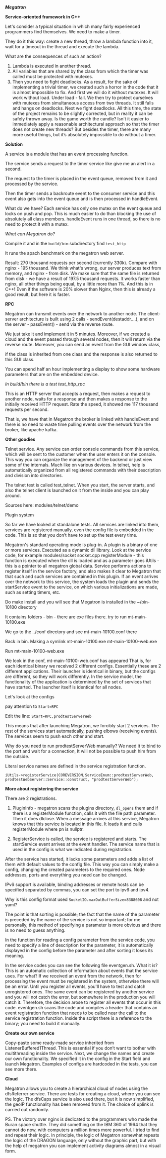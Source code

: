 ***Megatron***

**Service-oriented framework in C++**

Let's consider a typical situation in which many fairly experienced programmers find themselves.
We need to make a timer.

They do it this way: create a new thread, throw a lambda function into it, wait for a timeout in the thread and execute the lambda.

What are the consequences of such an action?

1. Lambda is executed in another thread.
2. All variables that are shared by the class from which the timer was called must be protected with mutexes.
3. Then you need to fight deadlocks.
As a result, for the sake of implementing a trivial timer, we created such a horror in the code that it is almost impossible to fix.
And first we will do it without mutexes. It will work without load. Under load - fall.
We then try to protect ourselves with mutexes from simultaneous access from two threads.
It still falls and hangs on deadlocks. Next we fight deadlocks. All this time, the state of the project remains to be slightly corrected, but in reality it can be safely thrown away.
Is the game worth the candle?
Isn't it easier to immediately apply a reasonable architectural approach so that the timer does not create new threads?
But besides the timer, there are many more useful things, but it’s absolutely impossible to do without a timer.

**Solution**

A service is a module that has an event processing function.

The service sends a request to the timer service like give me an alert in a second.

The request to the timer is placed in the event queue, removed from it and processed by the service.

Then the timer sends a backroute event to the consumer service and this event also gets into the event queue and is then processed in handleEvent.

What do we have? Each service has only one mutex on the event queue and locks on push and pop. This is much easier to do than blocking the use of absolutely all class members.
handleEvent runs in one thread, so there is no need to protect it with a mutex.

*What can Megatron do?*

Compile it and in the ``build/bin`` subdirectory find ``test_http``

It runs the apach benchmark on the megatron web server.

Result: 270 thousand requests per second (currently 330k). Compare with nginx - 195 thousand.
We think what's wrong, our server produces text from memory, and nginx - from disk. We make sure that the same file is returned from disk - we have a result of 197.5 thousand requests.
It works faster than nginx, all other things being equal, by a little more than 1%. And this is in C++!
Even if the software is 20% slower than Nginx, then this is already a good result, but here it is faster.

**RPC**

Megatron can transmit events over the network to another node. The client-server architecture is built using 2 calls - sendEvent(destaddr....), and on the server - passEvent() - send via the reverse route.

We just take it and implement it in 5 minutes. Moreover, if we created a cloud and the event passed through several nodes, then it will return via the reverse route. Moreover, you can send an event from the GUI window class,

if the class is inherited from one class and the response is also returned to this GUI class.

You can spend half an hour implementing a display to show some hardware parameters that are on the embedded device.

*In build/bin there is a test test_http_rpc*

This is an HTTP server that accepts a request, then makes a request to another node, waits for a response and then makes a response to the initially received HTTP request.
Rate the speed, it showed me 117 thousand requests per second.


That is, we have that in Megatron the broker is linked with handleEvent and there is no need to waste time pulling events over the network from the broker, like apache kafka.



**Other goodies**

Telnet service. Any service can order console commands from this service, which will be sent to the customer when the user enters it on the console.
This way you can organize the management of the backend or just view some of the internals.
Much like on various devices.
In telnet, help is automatically organized from all registered commands with their description and division into directories.

The telnet test is called test_telnet. When you start, the server starts, and also the telnet client is launched on it from the inside and you can play around.

Sources here: modules/telnet/demo



Plugin system

So far we have looked at standalone tests. All services are linked into them, services are registered manually,
even the config file is embedded in the code.
This is so that you don’t have to set up the test every time.

Megatron's standard operating mode is plug-in. A plugin is a binary of one or more services.
Executed as a dynamic dll library.
Look at the service code, for example modules/socket
socket.cpp
registerModule - this function is executed when the dll is loaded and as a parameter
goes iUtils - this is a pointer to all megatron global data.
Service performs actions to register itself in the service factory, and also makes it clear to Megatron that
that such and such services are contained in this plugin.
If an event arrives over the network to this service, the system loads the plugin and sends the startService event to the service,
on which various initializations are made, such as setting timers, etc.


Do make install and you will see that Megatron is installed in the ~/bin-10100 directory

It contains folders - bin - there are exe files there.
try to run mt-main-10100.exe

We go to the ../conf directory and see mt-main-10100.conf there

Back in bin.
Making a symlink mt-main-10100.exe mt-main-10100-web.exe

Run mt-main-10100-web.exe

We look in the conf, mt-main-10100-web.conf has appeared
That is, for each identical binary we received 2 different configs. Essentially these are 2 different applications. Their launcher is identical in binary, but the configs are different, so they will work differently.
In the service model, the functionality of the application is determined by the set of services that have started. The launcher itself is identical for all nodes.

Let's look at the configs


pay attention to ``Start=RPC``

Edit the line: ``Start=RPC,prodtestServerWeb``

This means that after launching Megatron, we forcibly start 2 services.
The rest of the services start automatically, pushing elbows (receiving events). The services seem to push each other and start.

Why do you need to run prodtestServerWeb manually? We need it to bind to the port and wait for a connection,
It will not be possible to push him from the outside.

Literal service names are defined in the service registration function.

``
iUtils->registerService(COREVERSION,ServiceEnum::prodtestServerWeb,
 prodtestWebServer::Service::construct, "prodtestServerWeb");
``

**More about registering the service**

There are 2 registrations.

1. PluginInfo - megatron scans the plugins directory, ``dl_opens`` them and if there is a registerModule function, calls it with the file path parameter. Then it does dlclose.
 When a message arrives at this service, Megatron knows that this service is located in this file. It loads it and calls registerModule where pn is nullptr.

2. RegisterService is called, the service is registered and starts. The startService event arrives at the event handler. The service name that is used in the config is
what we indicated during registration.

After the service has started, it lacks some parameters and adds a list of them with default values ​​to the config file.
This way you can simply make a config, changing the created parameters to the required ones. Node addresses, ports and everything you need can be changed.

IPv6 support is available, binding addresses or remote hosts can be specified separated by commas, you can set the port to ipv6 and ipv4.


Why is this config format used ``SocketIO.maxOutBufferSize=8388608`` and not yaml?

The point is that sorting is possible; the fact that the name of the parameter is preceded by the name of the service is not so important; for me personally, this method of specifying a parameter is more obvious and there is no need to guess anything.

In the function for reading a config parameter from the service code, you need to specify a line of description for the parameter,
it is automatically displayed in the config before the parameter and after sorting it loses its meaning.

In the service codes you can see the following file eventgen.sh. What it is? This is an automatic collection of information about events that the service uses. For what?
If we received an event from the network, then for processing the event must be registered in the system, otherwise there will be an error. Until you register all events,
you'll have to test and catch unregistered ones. The same event can be registered by another service and you will not catch the error, but somewhere in the production you will catch it.
Therefore, the decision arose to register all events that occur in this code.
eventgen.sh scans the code and compiles a header that contains an event registration function that needs to be called near the call to the service registration function.
Inside the script there is a reference to the binary; you need to build it manually.

**Create our own service**

Copy-paste some ready-made service inherited from ListenerBuffered1Thread. This is essential if you don’t want to bother with multithreading inside the service.
Next, we change the names and create our own functionality.
We specified it in the config in the Start field and launch Megatron.
Examples of configs are hardcoded in the tests, you can see more there.

**Cloud**

Megatron allows you to create a hierarchical cloud of nodes using the dfsReferrer service. There are tests for creating a cloud, where you can see the logic.
The dfsCaps service is also used there, but it is now simplified, the geoIP functionality has been removed from it. The choice of uplink is carried out randomly.



PS. The victory over nginx is dedicated to the programmers who made the Buran space shuttle.
They did something on the IBM 360 of 1964 that they cannot do now, with computers a million times more powerful. I tried to find and repeat their logic.
In principle, the logic of Megatron somewhat repeats the logic of the DRAGON language, only without the graphic part,
but with the help of megatron you can implement activity diagrams almost in a visual form.


